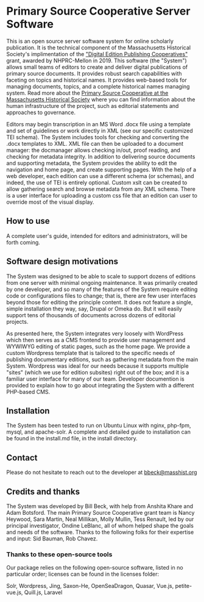 # Primary Source Cooperative Server Software

This is an open source server software system for online scholarly publication. It is the technical component of the Massachusetts Historical Society's implimentation of the ["Digital Edition Publishing Cooperatives"](https://www.archives.gov/nhprc/announcement/depc) grant, awarded by NHPRC-Mellon in 2019. This software (the "System") allows small teams of editors to create and deliver digital publications of primary source documents. It provides robust search capabilities with faceting on topics and historical names. It provides web-based tools for managing documents, topics, and a complete historical names managing system. Read more about the [Primary Source Cooperative at the Massachusetts Historical Society](https://www.primarysourcecoop.org) where you can find information about the human infrastructure of the project, such as editorial statements and approaches to governance.

Editors may begin transcription in an MS Word .docx file using a template and set of guidelines or work directly in XML (see our specific customized TEI schema). The System includes tools for checking and converting the .docx templates to XML. XML file can then be uploaded to a document manager: the docmanager allows checking in/out, proof reading, and checking for metadata integrity. In addition to delivering source documents and supporting metadata, the System provides the ability to edit the navigation and home page, and create supporting pages. With the help of a web developer, each edition can use a different schema (or schemas), and indeed, the use of TEI is entirely optional. Custom xslt can be created to allow gathering search and browse metadata from any XML schema. There is a user interface for uploading a custom css file that an edition can user to override most of the visual display. 

## How to use

A complete user's guide, intended for editors and administrators, will be forth coming.

## Software design motivations

The System was designed to be able to scale to support dozens of editions from one server with minimal ongoing maintenance. It was primarily created by one developer, and so many of the features of the System require editing code or configurations files to change; that is, there are few user interfaces beyond those for editing the principle content. It does not feature a single, simple installation they way, say, Drupal or Omeka do. But it will easily support tens of thousands of documents across dozens of editorial projects. 

As presented here, the System integrates very loosely with WordPress which then serves as a CMS frontend to provide user management and WYWIWYG editing of static pages, such as the home page. We provide a custom Wordpress template that is tailored to the specific needs of publishing documentary editions, such as gathering metadata from the main System. Wordpress was ideal for our needs because it supports multiple "sites" (which we use for edition subsites) right out of the box; and it is a familiar user interface for many of our team. Developer documention is provided to explain how to go about integrating the System with a different PHP-based CMS.

## Installation 

The System has been tested to run on Ubuntu Linux with nginx, php-fpm, mysql, and apache-solr. A complete and detailed guide to installation can be found in the install.md file, in the install directory.

## Contact

Please do not hesitate to reach out to the developer at bbeck@masshist.org

## Credits and thanks

The System was developed by Bill Beck, with help from Anshita Khare and Adam Botsford. The main Primary Source Cooperative grant team is Nancy Heywood, Sara Martin, Neal Millikan, Molly Mullin, Tess Renault, led by our principal investigator, Ondine LeBlanc, all of whom helped shape the goals and needs of the software. Thanks to the following folks for their expertise and input: Sid Bauman, Rob Chavez.

### Thanks to these open-source tools

Our package relies on the following open-source software, listed in no particular order; licenses can be found in the licenses folder:

Solr, Wordpress, Jing, Saxon-He, OpenSeaDragon, Quasar, Vue.js, petite-vue.js, Quill.js, Laravel

